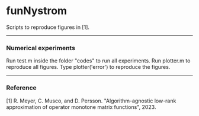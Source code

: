 # funNystrom
Scripts to reproduce figures in [1].

---------------------------------------------------------------------
### Numerical experiments

Run test.m inside the folder "codes" to run all experiments. Run plotter.m to reproduce all figures. Type plotter('error') to reproduce the figures.

---------------------------------------------------------------------
### Reference
[1] R. Meyer, C. Musco, and D. Persson. "Algorithm-agnostic low-rank approximation of
operator monotone matrix functions", 2023.
